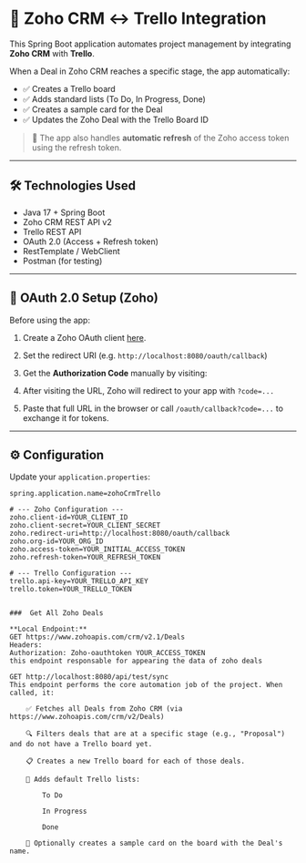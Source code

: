 # 🔄 Zoho CRM ↔ Trello Integration

This Spring Boot application automates project management by integrating **Zoho CRM** with **Trello**.

When a Deal in Zoho CRM reaches a specific stage, the app automatically:

- ✅ Creates a Trello board
- ✅ Adds standard lists (To Do, In Progress, Done)
- ✅ Creates a sample card for the Deal
- ✅ Updates the Zoho Deal with the Trello Board ID

> 🔁 The app also handles **automatic refresh** of the Zoho access token using the refresh token.

---

## 🛠 Technologies Used

- Java 17 + Spring Boot
- Zoho CRM REST API v2
- Trello REST API
- OAuth 2.0 (Access + Refresh token)
- RestTemplate / WebClient
- Postman (for testing)

---

## 🔐 OAuth 2.0 Setup (Zoho)

Before using the app:

1. Create a Zoho OAuth client [here](https://api-console.zoho.com/).
2. Set the redirect URI (e.g. `http://localhost:8080/oauth/callback`)
3. Get the **Authorization Code** manually by visiting:


4. After visiting the URL, Zoho will redirect to your app with `?code=...`
5. Paste that full URL in the browser or call `/oauth/callback?code=...` to exchange it for tokens.

---

## ⚙️ Configuration

Update your `application.properties`:

```properties
spring.application.name=zohoCrmTrello

# --- Zoho Configuration ---
zoho.client-id=YOUR_CLIENT_ID
zoho.client-secret=YOUR_CLIENT_SECRET
zoho.redirect-uri=http://localhost:8080/oauth/callback
zoho.org-id=YOUR_ORG_ID
zoho.access-token=YOUR_INITIAL_ACCESS_TOKEN
zoho.refresh-token=YOUR_REFRESH_TOKEN

# --- Trello Configuration ---
trello.api-key=YOUR_TRELLO_API_KEY
trello.token=YOUR_TRELLO_TOKEN


###  Get All Zoho Deals

**Local Endpoint:**
GET https://www.zohoapis.com/crm/v2.1/Deals
Headers:
Authorization: Zoho-oauthtoken YOUR_ACCESS_TOKEN
this endpoint responsable for appearing the data of zoho deals 

GET http://localhost:8080/api/test/sync
This endpoint performs the core automation job of the project. When called, it:

    ✅ Fetches all Deals from Zoho CRM (via https://www.zohoapis.com/crm/v2/Deals)

    🔍 Filters deals that are at a specific stage (e.g., "Proposal") and do not have a Trello board yet.

    📋 Creates a new Trello board for each of those deals.

    📌 Adds default Trello lists:

        To Do

        In Progress

        Done

    🧾 Optionally creates a sample card on the board with the Deal's name.
